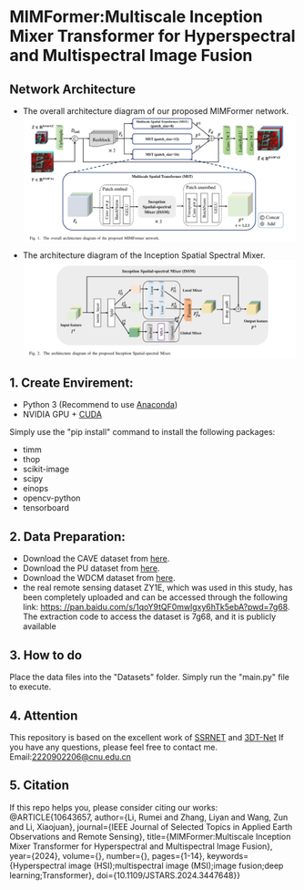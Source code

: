 
# MIMFormer:Multiscale Inception Mixer Transformer for  Hyperspectral and Multispectral Image Fusion

## Network Architecture

- The overall architecture diagram of our proposed MIMFormer network.
  ![MIMFormer](./MIMFormer.png)


- The architecture diagram of the Inception Spatial Spectral Mixer.
  ![ISSM](./ISSM.png)

## 1. Create Envirement:

- Python 3 (Recommend to use [Anaconda](https://www.anaconda.com/download/#linux))
- NVIDIA GPU + [CUDA](https://developer.nvidia.com/cuda-downloads)

Simply use the "pip install" command to install the following packages:

- timm
- thop
- scikit-image
- scipy
- einops
- opencv-python
- tensorboard

## 2. Data Preparation:

- Download the CAVE dataset from <a href="https://www1.cs.columbia.edu/CAVE/databases/multispectral">here</a>.
- Download the PU dataset from <a href="[Hyperspectral Remote Sensing Scenes - Grupo de Inteligencia Computacional (GIC) (ehu.eus)](https://www.ehu.eus/ccwintco/index.php/Hyperspectral_Remote_Sensing_Scenes)">here</a>.
- Download the WDCM dataset from <a href="[MSST-Net/README.md at main · jx-mzc/MSST-Net · GitHub](https://github.com/jx-mzc/MSST-Net/blob/main/README.md)">here</a>.
-  the real remote sensing dataset ZY1E, which was used in this study, has been completely uploaded and can be accessed through the following link: [https: //pan.baidu.com/s/1qoY9tQF0mwlgxy6hTk5ebA?pwd=7g68](). The extraction code to access the dataset is 7g68, and it is publicly available

## 3. How to do

Place the data files into the "Datasets" folder. Simply run the "main.py" file to execute.

## 4. Attention
This repository is based on the excellent work of  [SSRNET](https://github.com/hw2hwei/SSRNET) and [3DT-Net](https://github.com/qingma2016/3DT-Net)
If you have any questions, please feel free to contact me.    Email:2220902206@cnu.edu.cn

## 5. Citation
If this repo helps you, please consider citing our works:
@ARTICLE{10643657,
  author={Li, Rumei and Zhang, Liyan and Wang, Zun and Li, Xiaojuan},
  journal={IEEE Journal of Selected Topics in Applied Earth Observations and Remote Sensing}, 
  title={MIMFormer:Multiscale Inception Mixer Transformer for Hyperspectral and Multispectral Image Fusion}, 
  year={2024},
  volume={},
  number={},
  pages={1-14},
  keywords={Hyperspectral image (HSI);multispectral image (MSI);image fusion;deep learning;Transformer},
  doi={10.1109/JSTARS.2024.3447648}}
